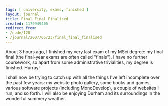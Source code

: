 ```yaml
---
tags: [ university, exams, finished ]
layout: journal
title: Final Final Finalised
created: 1179949405
redirect_from:
- /node/128
- /journal/2007/05/23/final_final_finalised
---
```

About 3 hours ago, I finished my very last exam of my MSci degree: my final
final (the final-year exams are often called "finals"). I have no further
coursework, so apart from some administrative trivialities, my degree is
finished. Hurray!

I shall now be trying to catch up with all the things I've left incomplete over
the past few years: my website photo gallery, some books and games, various
software projects (including MonoDevelop), a couple of websites I run, and so
forth. I will also be enjoying Durham and its surroundings in the wonderful
summery weather.
